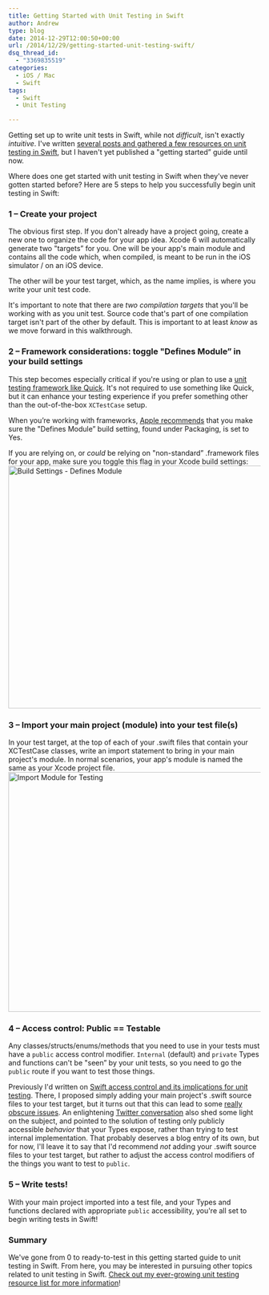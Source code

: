 ```yaml
---
title: Getting Started with Unit Testing in Swift
author: Andrew
type: blog
date: 2014-12-29T12:00:50+00:00
url: /2014/12/29/getting-started-unit-testing-swift/
dsq_thread_id:
  - "3369835519"
categories:
  - iOS / Mac
  - Swift
tags:
  - Swift
  - Unit Testing

---
```

Getting set up to write unit tests in Swift, while not _difficult_, isn't exactly _intuitive_. I've written [several posts and gathered a few resources on unit testing in Swift][1], but I haven't yet published a "getting started&#8221; guide until now.

Where does one get started with unit testing in Swift when they've never gotten started before? Here are 5 steps to help you successfully begin unit testing in Swift:

### 1 – Create your project

The obvious first step. If you don't already have a project going, create a new one to organize the code for your app idea. Xcode 6 will automatically generate two "targets&#8221; for you. One will be your app's main module and contains all the code which, when compiled, is meant to be run in the iOS simulator / on an iOS device.

The other will be your test target, which, as the name implies, is where you write your unit test code.

It's important to note that there are _two compilation targets_ that you'll be working with as you unit test. Source code that's part of one compilation target isn't part of the other by default. This is important to at least _know_ as we move forward in this walkthrough.

### 2 – Framework considerations: toggle "Defines Module&#8221; in your build settings

This step becomes especially critical if you're using or plan to use a [unit testing framework like Quick][2]. It's not required to use something like Quick, but it can enhance your testing experience if you prefer something other than the out-of-the-box `XCTestCase` setup.

When you’re working with frameworks, [Apple recommends][3] that you make sure the "Defines Module&#8221; build setting, found under Packaging, is set to Yes.

If you are relying on, or _could_ be relying on "non-standard&#8221; .framework files for your app, make sure you toggle this flag in your Xcode build settings:  
[<img src="http://www.andrewcbancroft.com/wp-content/uploads/2014/12/GetStartedWithUnitTesting_Swift_xcodeproj-1024x679.png" alt="Build Settings - Defines Module" width="730" height="484" class="alignnone size-large wp-image-10371" srcset="https://www.andrewcbancroft.com/wp-content/uploads/2014/12/GetStartedWithUnitTesting_Swift_xcodeproj-1024x679.png 1024w, https://www.andrewcbancroft.com/wp-content/uploads/2014/12/GetStartedWithUnitTesting_Swift_xcodeproj-300x199.png 300w, https://www.andrewcbancroft.com/wp-content/uploads/2014/12/GetStartedWithUnitTesting_Swift_xcodeproj-1200x796.png 1200w, https://www.andrewcbancroft.com/wp-content/uploads/2014/12/GetStartedWithUnitTesting_Swift_xcodeproj.png 1387w" sizes="(max-width: 730px) 100vw, 730px" />][4]

### 3 – Import your main project (module) into your test file(s)

In your test target, at the top of each of your .swift files that contain your XCTestCase classes, write an import statement to bring in your main project's module. In normal scenarios, your app's module is named the same as your Xcode project file.  
[<img src="http://www.andrewcbancroft.com/wp-content/uploads/2014/12/GetStartedWithUnitTesting_SwiftTests_swift-1024x671.png" alt="Import Module for Testing" width="730" height="478" class="alignnone size-large wp-image-10381" srcset="https://www.andrewcbancroft.com/wp-content/uploads/2014/12/GetStartedWithUnitTesting_SwiftTests_swift-1024x671.png 1024w, https://www.andrewcbancroft.com/wp-content/uploads/2014/12/GetStartedWithUnitTesting_SwiftTests_swift-300x196.png 300w, https://www.andrewcbancroft.com/wp-content/uploads/2014/12/GetStartedWithUnitTesting_SwiftTests_swift-1200x786.png 1200w, https://www.andrewcbancroft.com/wp-content/uploads/2014/12/GetStartedWithUnitTesting_SwiftTests_swift.png 1393w" sizes="(max-width: 730px) 100vw, 730px" />][5]

<a id="public-testable"></a>

### 4 – Access control: Public == Testable

Any classes/structs/enums/methods that you need to use in your tests must have a `public` access control modifier. `Internal` (default) and `private` Types and functions can't be "seen&#8221; by your unit tests, so you need to go the `public` route if you want to test those things.

Previously I'd written on [Swift access control and its implications for unit testing][6]. There, I proposed simply adding your main project's .swift source files to your test target, but it turns out that this can lead to some [really obscure issues][7]. An enlightening [Twitter conversation][8] also shed some light on the subject, and pointed to the solution of testing only publicly accessible _behavior_ that your Types expose, rather than trying to test internal implementation. That probably deserves a blog entry of its own, but for now, I'll leave it to say that I'd recommend _not_ adding your .swift source files to your test target, but rather to adjust the access control modifiers of the things you want to test to `public`.

### 5 – Write tests!

With your main project imported into a test file, and your Types and functions declared with appropriate `public` accessibility, you're all set to begin writing tests in Swift!

### Summary

We've gone from 0 to ready-to-test in this getting started guide to unit testing in Swift. From here, you may be interested in pursuing other topics related to unit testing in Swift. [Check out my ever-growing unit testing resource list for more information][1]!

 [1]: http://www.andrewcbancroft.com/2014/12/19/swift-unit-testing-resources/
 [2]: https://github.com/Quick/Quick
 [3]: https://developer.apple.com/library/ios/documentation/Swift/Conceptual/BuildingCocoaApps/MixandMatch.html#//apple_ref/doc/uid/TP40014216-CH10-XID_88
 [4]: http://www.andrewcbancroft.com/wp-content/uploads/2014/12/GetStartedWithUnitTesting_Swift_xcodeproj.png
 [5]: http://www.andrewcbancroft.com/wp-content/uploads/2014/12/GetStartedWithUnitTesting_SwiftTests_swift.png
 [6]: http://www.andrewcbancroft.com/2014/07/22/swift-access-control-implications-for-unit-testing/
 [7]: https://github.com/Quick/Quick/issues/91
 [8]: https://twitter.com/modocache/status/549042409838219264